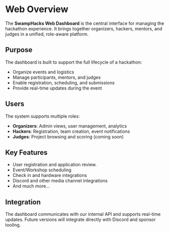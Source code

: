 # Web Overview

The **SwampHacks Web Dashboard** is the central interface for managing the hackathon experience. It brings together organizers, hackers, mentors, and judges in a unified, role-aware platform.

## Purpose

The dashboard is built to support the full lifecycle of a hackathon:

- Organize events and logistics
- Manage participants, mentors, and judges
- Enable registration, scheduling, and submissions
- Provide real-time updates during the event

## Users

The system supports multiple roles:

- **Organizers**: Admin views, user management, analytics
- **Hackers**: Registration, team creation, event notifications
- **Judges**: Project browsing and scoring (coming soon)

## Key Features

- User registration and application review.
- Event/Workshop scheduling
- Check in and hardware integrations
- Discord and other media channel integrations
- And much more...

## Integration

The dashboard communicates with our internal API and supports real-time updates. Future versions will integrate directly with Discord and sponsor tooling.
